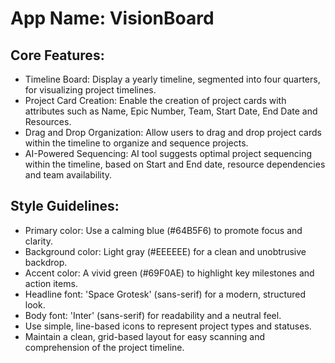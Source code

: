# **App Name**: VisionBoard

## Core Features:

- Timeline Board: Display a yearly timeline, segmented into four quarters, for visualizing project timelines.
- Project Card Creation: Enable the creation of project cards with attributes such as Name, Epic Number, Team, Start Date, End Date and Resources.
- Drag and Drop Organization: Allow users to drag and drop project cards within the timeline to organize and sequence projects.
- AI-Powered Sequencing: AI tool suggests optimal project sequencing within the timeline, based on Start and End date, resource dependencies and team availability.

## Style Guidelines:

- Primary color: Use a calming blue (#64B5F6) to promote focus and clarity.
- Background color: Light gray (#EEEEEE) for a clean and unobtrusive backdrop.
- Accent color: A vivid green (#69F0AE) to highlight key milestones and action items.
- Headline font: 'Space Grotesk' (sans-serif) for a modern, structured look.
- Body font: 'Inter' (sans-serif) for readability and a neutral feel.
- Use simple, line-based icons to represent project types and statuses.
- Maintain a clean, grid-based layout for easy scanning and comprehension of the project timeline.